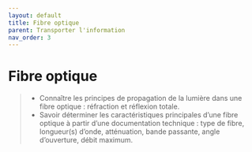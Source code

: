 ```yaml
---
layout: default
title: Fibre optique
parent: Transporter l'information
nav_order: 3
---
```




# Fibre optique

> - Connaître les principes de propagation de la lumière dans une fibre optique : réfraction et réflexion totale.
> - Savoir déterminer les caractéristiques principales d’une fibre optique à partir d’une documentation technique : type de fibre, longueur(s) d’onde, atténuation, bande passante, angle d’ouverture, débit maximum.

